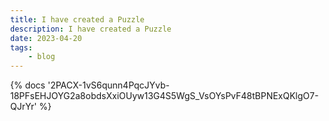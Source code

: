 ```yaml
---
title: I have created a Puzzle
description: I have created a Puzzle
date: 2023-04-20
tags:
	- blog
---
```

<body style="margin:0">
{% docs '2PACX-1vS6qunn4PqcJYvb-18PFsEHJOYG2a8obdsXxiOUyw13G4S5WgS_VsOYsPvF48tBPNExQKlgO7-QJrYr' %}